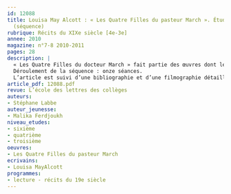 ```yaml
---
id: 12088
title: Louisa May Alcott : « Les Quatre Filles du pasteur March ». Étude intégrale
  (séquence)
rubrique: Récits du XIXe siècle [4e-3e]
annee: 2010
magazine: n°7-8 2010-2011
pages: 28
description: |
  « Les Quatre Filles du docteur March » fait partie des œuvres dont les Instructions officielles préconisent la lecture à l’école élémentaire (cycle 3). Ce roman, rebaptisé « Les Quatre Filles du pasteur March » par Malika Ferdjoukh, traductrice de l’édition parue dans la collection « Classiques abrégés » (L’École des loisirs, 2010) fait désormais partie du patrimoine littéraire mondial et peut, à ce titre, intéresser aussi les collégiens. Il propose, en effet, un récit complexe qui peut très bien servir, en fin de sixième, à approfondir l’art de conter qui aura été abordé, en cours d’année. Mais il peut également intéresser des classes de quatrième dans la mesure où il ne prend pleinement son sens que dans le contexte des luttes idéologiques du XIXe siècle : féminisme, antiesclavagisme, importance du protestantisme... De la même manière, il peut aussi faire partie de ces « romans d’enfance ou d’adolescence » que les nouvelles Instructions officielles invitent à explorer en troisième.
  Déroulement de la séquence : onze séances.
  L’article est suivi d’une bibliographie et d’une filmographie détaillées sur le mythe des quatre filles March.
article_pdf: 12088.pdf
revue: L’école des lettres des collèges
auteurs:
- Stéphane Labbe
auteur_jeunesse:
- Malika Ferdjoukh
niveau_etudes:
- sixième
- quatrième
- troisième
oeuvres:
- Les Quatre Filles du pasteur March
ecrivains:
- Louisa MayAlcott
programmes:
- lecture - récits du 19e siècle
---
```

